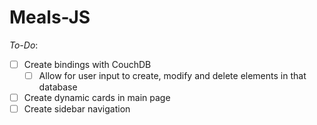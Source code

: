 # Meals-JS
_To-Do_:

- [ ] Create bindings with CouchDB
  - [ ] Allow for user input to create, modify and delete elements in that database
- [ ] Create dynamic cards in main page
- [ ] Create sidebar navigation

